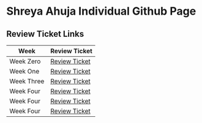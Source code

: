 # Shreya Ahuja Individual Github Page

## Review Ticket Links

| Week | Review Ticket |
| - | - |
| Week Zero | [Review Ticket](https://github.com/shreya-ahujaa/shreya.individual/issues/1) |
| Week One | [Review Ticket](https://github.com/shreya-ahujaa/shreya.individual/issues/2) |
| Week Three | [Review Ticket](https://github.com/shreya-ahujaa/shreya.individual/issues/3) |
| Week Four | [Review Ticket](https://github.com/shreya-ahujaa/shreya.individual/issues/5) |
| Week Four | [Review Ticket](https://github.com/shreya-ahujaa/shreya.individual/issues/5) |
| Week Four | [Review Ticket](https://github.com/VidhiKulkarni/teamlace/issues/31) |
